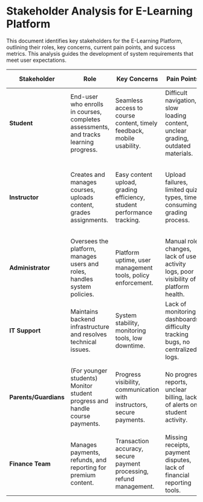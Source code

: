 
# Stakeholder Analysis for E-Learning Platform

This document identifies key stakeholders for the E-Learning Platform, outlining their roles, key concerns, current pain points, and success metrics. This analysis guides the development of system requirements that meet user expectations.

| **Stakeholder**   | **Role**                                                                 | **Key Concerns**                                            | **Pain Points**                                                  | **Success Metrics**                                     |
|-------------------|--------------------------------------------------------------------------|-------------------------------------------------------------|------------------------------------------------------------------|----------------------------------------------------------|
| **Student**        | End-user who enrolls in courses, completes assessments, and tracks learning progress. | Seamless access to course content, timely feedback, mobile usability. | Difficult navigation, slow loading content, unclear grading, outdated materials. | 90% course completion rate, <2s page load time, 85% satisfaction score. |
| **Instructor**     | Creates and manages courses, uploads content, grades assignments.        | Easy content upload, grading efficiency, student performance tracking. | Upload failures, limited quiz types, time-consuming grading process. | Reduce course creation time by 40%, 100% grading coverage, instructor dashboard uptime. |
| **Administrator**  | Oversees the platform, manages users and roles, handles system policies. | Platform uptime, user management tools, policy enforcement. | Manual role changes, lack of user activity logs, poor visibility of platform health. | 99.9% uptime, <10 min role updates, weekly performance reports. |
| **IT Support**     | Maintains backend infrastructure and resolves technical issues.          | System stability, monitoring tools, low downtime.            | Lack of monitoring dashboards, difficulty tracking bugs, no centralized logs. | <1 hour average resolution time, automated error reporting. |
| **Parents/Guardians** | (For younger students) Monitor student progress and handle course payments. | Progress visibility, communication with instructors, secure payments. | No progress reports, unclear billing, lack of alerts on student activity. | Monthly email reports, 100% secure transactions, notification system enabled. |
| **Finance Team**   | Manages payments, refunds, and reporting for premium content.            | Transaction accuracy, secure payment processing, refund management. | Missing receipts, payment disputes, lack of financial reporting tools. | 100% transaction logging, <5% failed payments, daily payment reports. |

